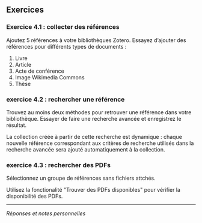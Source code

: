 ##  Exercices

### Exercice 4.1 : collecter des références

Ajoutez 5 références à votre bibliothèques Zotero. Essayez d’ajouter des références pour différents types de documents : 

1.	Livre
2.	Article
3.	Acte de conférence
4.	Image Wikimedia Commons
5.	Thèse


### exercice 4.2 : rechercher une référence

Trouvez au moins deux méthodes pour retrouver une référence dans votre bibliothèque.
Essayer de faire une recherche avancée et enregistrez le résultat.

La collection créée à partir de cette recherche est dynamique : chaque nouvelle référence correspondant aux critères de recherche utilisés dans la recherche avancée sera ajouté automatiquement à la collection.

### exercice 4.3 : rechercher des PDFs

Sélectionnez un groupe de références sans fichiers attchés. 

Utilisez la fonctionalité "Trouver des PDFs disponibles" pour vérifier la disponibilité des PDFs.


---
*Réponses et notes personnelles*

